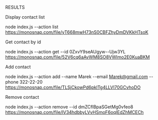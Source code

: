 RESULTS

Display contact list

node index.js --action list
https://monosnap.com/file/yT668mwH73nS0CBFZhyDmDVKkHTsoK

Get contact by id

node index.js --action get --id 0ZxvY9seAUgyw--Ujw3YL
https://monosnap.com/file/52V6cq6aAvWM8SO8VWImo2E0KuaBKM

Add contact

node index.js --action add --name Marek --email Marek@gmail.com --phone 322-22-20
https://monosnap.com/file/TLSjCkowPd6pklTg4LLVI70GCvhoDO

Remove contact

node index.js --action remove --id dmZCflBpaSGetMg0vfeo8
https://monosnap.com/file/lV34hdbbyLVvHSmoF6oqIEdZhMCECh
